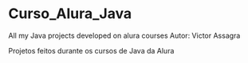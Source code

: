 # Curso_Alura_Java
All my Java projects developed on alura courses
Autor: Victor Assagra

Projetos feitos durante os cursos de Java da Alura
